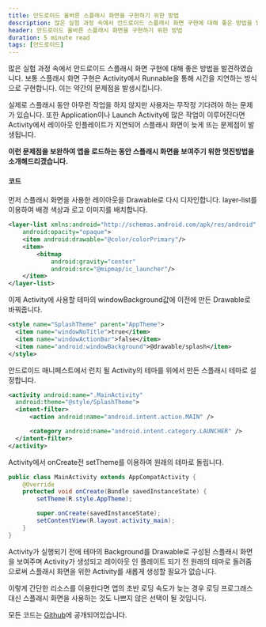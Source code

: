 ```yaml
---
title: 안드로이드 올바른 스플래시 화면을 구현하기 위한 방법
description: 많은 실험 과정 속에서 안드로이드 스플래시 화면 구현에 대해 좋은 방법을 발견하였습니다. 보통 스플래시 화면 구현은 Activity에서 Runnable을 통해 시간을 지연하는 방식으로 구현합니다. 이는 약간의 문제점을 발생시킵니다.
header: 안드로이드 올바른 스플래시 화면을 구현하기 위한 방법
duration: 5 minute read
tags: [안드로이드]
---
```


많은 실험 과정 속에서 안드로이드 스플래시 화면 구현에 대해 좋은 방법을 발견하였습니다. 보통 스플래시 화면 구현은 Activity에서 Runnable을 통해 시간을 지연하는 방식으로 구현합니다. 이는 약간의 문제점을 발생시킵니다.  

실제로 스플래시 동안 아무런 작업을 하지 않지만 사용자는 무작정 기다려야 하는 문제가 있습니다. 또한 Application이나 Launch Activity에 많은 작업이 이루어진다면 Activity에서 레이아웃 인플레이트가 지연되어 스플래시 화면이 늦게 뜨는 문제점이 발생됩니다.  


**이런 문제점을 보완하여 앱을 로드하는 동안 스플래시 화면을 보여주기 위한 멋진방법을 소개해드리겠습니다.**

  
#### 코드

먼저 스플래시 화면을 사용한 레이아웃을 Drawable로 다시 디자인합니다. layer-list를 이용하여 배경 색상과 로고 이미지를 배치합니다.

```xml
<layer-list xmlns:android="http://schemas.android.com/apk/res/android"
    android:opacity="opaque">
    <item android:drawable="@color/colorPrimary"/>
    <item>
        <bitmap
            android:gravity="center"
            android:src="@mipmap/ic_launcher"/>
    </item>
</layer-list>
```

이제 Activity에 사용할 테마의 windowBackground값에 이전에 만든 Drawable로 바꿔줍니다.

```xml
<style name="SplashTheme" parent="AppTheme">
  <item name="windowNoTitle">true</item>
  <item name="windowActionBar">false</item>
  <item name="android:windowBackground">@drawable/splash</item>
</style>
```

안드로이드 매니페스트에서 런치 될 Activity의 테마를 위에서 만든 스플래시 테마로 설정합니다.

```xml
<activity android:name=".MainActivity"
  android:theme="@style/SplashTheme">
  <intent-filter>
      <action android:name="android.intent.action.MAIN" />

      <category android:name="android.intent.category.LAUNCHER" />
  </intent-filter>
</activity>
```

Activity에서 onCreate전 setTheme를 이용하여 원래의 테마로 돌립니다.

```java
public class MainActivity extends AppCompatActivity {
    @Override
    protected void onCreate(Bundle savedInstanceState) {
        setTheme(R.style.AppTheme);

        super.onCreate(savedInstanceState);
        setContentView(R.layout.activity_main);
    }
}
```

Activity가 실행되기 전에 테마의 Background를 Drawable로 구성된 스플래시 화면을 보여주며 Activity가 생성되고 레이아웃 인 플레이트 되기 전 원래의 테마로 돌려줌으로써 스플래시 화면을 위한 Activity를 새롭게 생성할 필요가 없습니다.  

이렇게 간단한 리소스를 이용한다면 앱의 초반 로딩 속도가 늦는 경우 로딩 프로그래스 대신 스플래시 화면을 사용하는 것도 나쁘지 않은 선택이 될 것입니다.  


모든 코드는 [Github](https://github.com/kmshack/Android-Perfect-Splash-Example)에 공개되어있습니다.